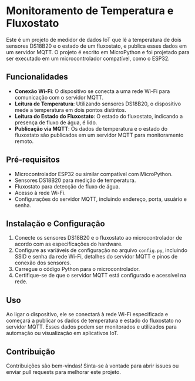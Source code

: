 # Monitoramento de Temperatura e Fluxostato

Este é um projeto de medidor de dados IoT que lê a temperatura de dois sensores DS18B20 e o estado de um fluxostato, e publica esses dados em um servidor MQTT. O projeto é escrito em MicroPython e foi projetado para ser executado em um microcontrolador compatível, como o ESP32.

## Funcionalidades

- **Conexão Wi-Fi**: O dispositivo se conecta a uma rede Wi-Fi para comunicação com o servidor MQTT.
- **Leitura de Temperatura**: Utilizando sensores DS18B20, o dispositivo mede a temperatura em dois pontos distintos.
- **Leitura do Estado do Fluxostato**: O estado do fluxostato, indicando a presença de fluxo de água, é lido.
- **Publicação via MQTT**: Os dados de temperatura e o estado do fluxostato são publicados em um servidor MQTT para monitoramento remoto.

## Pré-requisitos

- Microcontrolador ESP32 ou similar compatível com MicroPython.
- Sensores DS18B20 para medição de temperatura.
- Fluxostato para detecção de fluxo de água.
- Acesso à rede Wi-Fi.
- Configurações do servidor MQTT, incluindo endereço, porta, usuário e senha.

## Instalação e Configuração

1. Conecte os sensores DS18B20 e o fluxostato ao microcontrolador de acordo com as especificações do hardware.
2. Configure as variáveis de configuração no arquivo `config.py`, incluindo SSID e senha da rede Wi-Fi, detalhes do servidor MQTT e pinos de conexão dos sensores.
3. Carregue o código Python para o microcontrolador.
4. Certifique-se de que o servidor MQTT está configurado e acessível na rede.

## Uso

Ao ligar o dispositivo, ele se conectará à rede Wi-Fi especificada e começará a publicar os dados de temperatura e estado do fluxostato no servidor MQTT. Esses dados podem ser monitorados e utilizados para automação ou visualização em aplicativos IoT.

## Contribuição

Contribuições são bem-vindas! Sinta-se à vontade para abrir issues ou enviar pull requests para melhorar este projeto.
